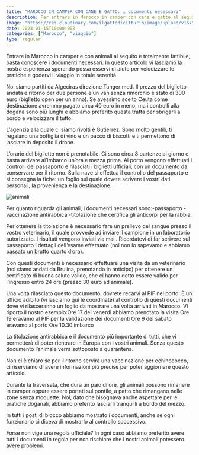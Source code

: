 ```yaml
---
title: "MAROCCO IN CAMPER CON CANE E GATTO: i documenti necessari"
description: Per entrare in Marocco in camper con cane e gatto al seguito quali documento servono? 
image: "https://res.cloudinary.com/ilgattodicitturin/image/upload/v1675350176/Articoli/FB86B4A6-AC14-4E0F-A866-C6E6A8566CB0_1_201_a_ymfl9w.heic"
date: 2023-01-15T10:00:00Z
categories: ["Marocco", "viaggio"]
type: regular
---
```

Entrare in Marocco in camper e con animali al seguito è totalmente fattibile, basta conoscere i documenti necessari. 
In questo articolo vi lasciamo la nostra esperienza sperando possa esservi di aiuto per velocizzare le pratiche e godervi il viaggio in totale serenità.

Noi siamo partiti da Algeciras direzione Tanger med.
Il prezzo del biglietto andata e ritorno per due persone e un van senza rimorchio è stato di 300 euro (biglietto open per un anno).
Se avessimo scelto Ceuta come destinazione avremmo pagato circa 40 euro in meno, ma i controlli alla dogana sono più lunghi e abbiamo preferito questa tratta per sbrigarli a bordo e velocizzare il tutto.

L’agenzia alla quale ci siamo rivolti è Gutierrez. Sono molto gentili, ti regalano una bottiglia di vino e un pacco di biscotti e ti permettono di lasciare in deposito il drone. 

L’orario del biglietto non è prenotabile. Ci sono circa 8 partenze al giorno e basta arrivare al’imbarco un’ora e mezza prima.
Al porto vengono effettuati i controlli del passaporto e rilasciati i biglietti ufficiali, con un documento da conservare per il ritorno. 
Sulla nave si effettua il controllo del passaporto e si consegna la fiche: un foglio sul quale dovete scrivere i vostri dati personali, la provenienza e la destinazione. 

![animali](https://res.cloudinary.com/ilgattodicitturin/image/upload/v1675350217/Articoli/AFF22D3C-765D-4B9D-A9B2-783ED94CE735_1_201_a_tpensm.heic)

Per quanto riguarda gli animali, i documenti necessari sono:-passaporto
-vaccinazione antirabbica
-titolazione che certifica gli anticorpi per la rabbia.

Per ottenere la titolazione è necessario fare un prelievo del sangue presso il vostro veterinario, il quale provvede ad inviare il campione in un laboratorio autorizzato. I risultati vengono inviati via mail.
Ricordatevi di far scrivere sul passaporto i dettagli dell’esame effettuato (noi non lo sapevamo e abbiamo passato un brutto quarto d’ora).

Con questi documenti è necessario effettuare una visita da un veterinario (noi siamo andati da Brulina, prenotando in anticipo) per ottenere un certificato di buona salute valido, che ci hanno detto essere valido per l’ingresso entro 24 ore (prezzo 30 euro ad animale).

Una volta rilasciato questo documento, dovrete recarvi al PIF nel porto. È un ufficio adibito (vi lasciamo qui le coordinate) al controllo di questi documenti dove vi rilasceranno un foglio da mostrare una volta arrivati in Marocco.
Vi riporto il nostro esempio:Ore 17 del venerdì abbiamo prenotato la visita
Ore 19 eravamo al PIF per la validazione dei documenti
Ore 9 del sabato eravamo al porto
Ore 10.30 imbarco 

La titolazione antirabbica è il documento più importante di tutti, che vi permetterà di poter rientrare in Europa con i vostri animali. Senza questo documento l’animale verrà sottoposto a quarantena. 

Non ci è chiaro se per il ritorno servirà una vaccinazione per echinococco, ci riserviamo di avere informazioni più precise per poter aggiornare questo articolo. 

Durante la traversata, che dura un paio di ore, gli animali possono rimanere in camper oppure essere portati sul pontile, a patto che rimangano nelle zone senza moquette. Noi, dato che bisognava anche aspettare per le pratiche doganali, abbiamo preferito lasciarli tranquilli a bordo del mezzo. 

In tutti i posti di blocco abbiamo mostrato i documenti, anche se ogni funzionario ci diceva di mostrarlo al controllo successivo.

Forse non vige una regola ufficiale? In ogni caso abbiamo preferito avere tutti i documenti in regola per non rischiare che i nostri animali potessero avere problemi. 
